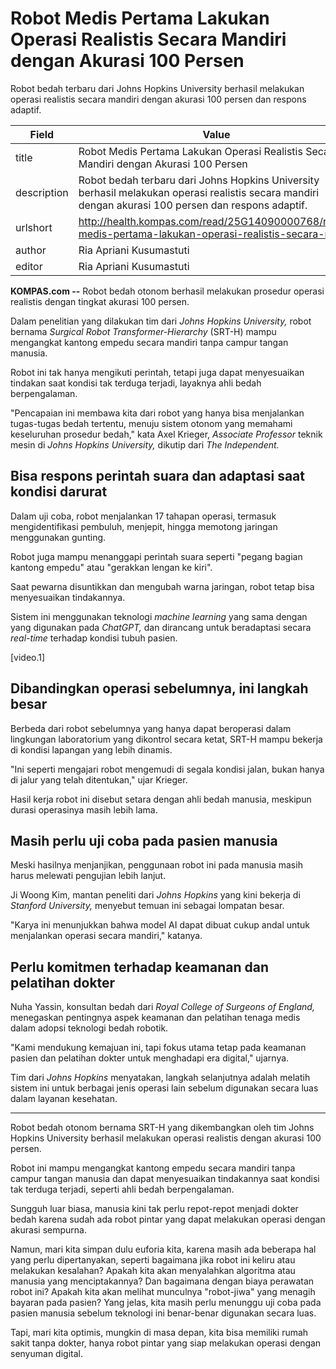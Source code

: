# Robot Medis Pertama Lakukan Operasi Realistis Secara Mandiri dengan Akurasi 100 Persen

Robot bedah terbaru dari Johns Hopkins University berhasil melakukan operasi realistis secara mandiri dengan akurasi 100 persen dan respons adaptif.

| Field       | Value                                                       |
|-------------|-------------------------------------------------------------|
| title       | Robot Medis Pertama Lakukan Operasi Realistis Secara Mandiri dengan Akurasi 100 Persen |
| description | Robot bedah terbaru dari Johns Hopkins University berhasil melakukan operasi realistis secara mandiri dengan akurasi 100 persen dan respons adaptif. |
| urlshort    | http://health.kompas.com/read/25G14090000768/robot-medis-pertama-lakukan-operasi-realistis-secara-ma |
| author      | Ria Apriani Kusumastuti |
| editor      | Ria Apriani Kusumastuti |

**KOMPAS.com --** Robot bedah otonom berhasil melakukan prosedur operasi realistis dengan tingkat akurasi 100 persen.

Dalam penelitian yang dilakukan tim dari *Johns Hopkins University,* robot bernama *Surgical Robot Transformer-Hierarchy* (SRT-H) mampu mengangkat kantong empedu secara mandiri tanpa campur tangan manusia.

Robot ini tak hanya mengikuti perintah, tetapi juga dapat menyesuaikan tindakan saat kondisi tak terduga terjadi, layaknya ahli bedah berpengalaman.

"Pencapaian ini membawa kita dari robot yang hanya bisa menjalankan tugas-tugas bedah tertentu, menuju sistem otonom yang memahami keseluruhan prosedur bedah," kata Axel Krieger, *Associate Professor* teknik mesin di *Johns Hopkins University,* dikutip dari *The Independent.*

## Bisa respons perintah suara dan adaptasi saat kondisi darurat

Dalam uji coba, robot menjalankan 17 tahapan operasi, termasuk mengidentifikasi pembuluh, menjepit, hingga memotong jaringan menggunakan gunting.

Robot juga mampu menanggapi perintah suara seperti "pegang bagian kantong empedu" atau "gerakkan lengan ke kiri".

Saat pewarna disuntikkan dan mengubah warna jaringan, robot tetap bisa menyesuaikan tindakannya.

Sistem ini menggunakan teknologi *machine learning* yang sama dengan yang digunakan pada *ChatGPT,* dan dirancang untuk beradaptasi secara *real-time* terhadap kondisi tubuh pasien.

\[video.1\]

## Dibandingkan operasi sebelumnya, ini langkah besar

Berbeda dari robot sebelumnya yang hanya dapat beroperasi dalam lingkungan laboratorium yang dikontrol secara ketat, SRT-H mampu bekerja di kondisi lapangan yang lebih dinamis.

"Ini seperti mengajari robot mengemudi di segala kondisi jalan, bukan hanya di jalur yang telah ditentukan," ujar Krieger.

Hasil kerja robot ini disebut setara dengan ahli bedah manusia, meskipun durasi operasinya masih lebih lama.

## Masih perlu uji coba pada pasien manusia

Meski hasilnya menjanjikan, penggunaan robot ini pada manusia masih harus melewati pengujian lebih lanjut.

Ji Woong Kim, mantan peneliti dari *Johns Hopkins* yang kini bekerja di *Stanford University,* menyebut temuan ini sebagai lompatan besar.

"Karya ini menunjukkan bahwa model AI dapat dibuat cukup andal untuk menjalankan operasi secara mandiri," katanya.

## Perlu komitmen terhadap keamanan dan pelatihan dokter

Nuha Yassin, konsultan bedah dari *Royal College of Surgeons of England,* menegaskan pentingnya aspek keamanan dan pelatihan tenaga medis dalam adopsi teknologi bedah robotik.

"Kami mendukung kemajuan ini, tapi fokus utama tetap pada keamanan pasien dan pelatihan dokter untuk menghadapi era digital," ujarnya.

Tim dari *Johns Hopkins* menyatakan, langkah selanjutnya adalah melatih sistem ini untuk berbagai jenis operasi lain sebelum digunakan secara luas dalam layanan kesehatan.

---
Robot bedah otonom bernama SRT-H yang dikembangkan oleh tim Johns Hopkins University berhasil melakukan operasi realistis dengan akurasi 100 persen.

 Robot ini mampu mengangkat kantong empedu secara mandiri tanpa campur tangan manusia dan dapat menyesuaikan tindakannya saat kondisi tak terduga terjadi, seperti ahli bedah berpengalaman.



Sungguh luar biasa, manusia kini tak perlu repot-repot menjadi dokter bedah karena sudah ada robot pintar yang dapat melakukan operasi dengan akurasi sempurna.

 Namun, mari kita simpan dulu euforia kita, karena masih ada beberapa hal yang perlu dipertanyakan, seperti bagaimana jika robot ini keliru atau melakukan kesalahan? Apakah kita akan menyalahkan algoritma atau manusia yang menciptakannya? Dan bagaimana dengan biaya perawatan robot ini? Apakah kita akan melihat munculnya "robot-jiwa" yang menagih bayaran pada pasien? Yang jelas, kita masih perlu menunggu uji coba pada pasien manusia sebelum teknologi ini benar-benar digunakan secara luas.

 Tapi, mari kita optimis, mungkin di masa depan, kita bisa memiliki rumah sakit tanpa dokter, hanya robot pintar yang siap melakukan operasi dengan senyuman digital.

